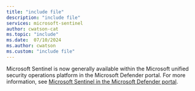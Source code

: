 ```yaml
---
title: "include file" 
description: "include file" 
services: microsoft-sentinel
author: cwatson-cat
ms.topic: "include"
ms.date:  07/10/2024
ms.author: cwatson
ms.custom: "include file"
---
```


Microsoft Sentinel is now generally available within the Microsoft unified security operations platform in the Microsoft Defender portal. For more information, see [Microsoft Sentinel in the Microsoft Defender portal](../microsoft-sentinel-defender-portal.md).

